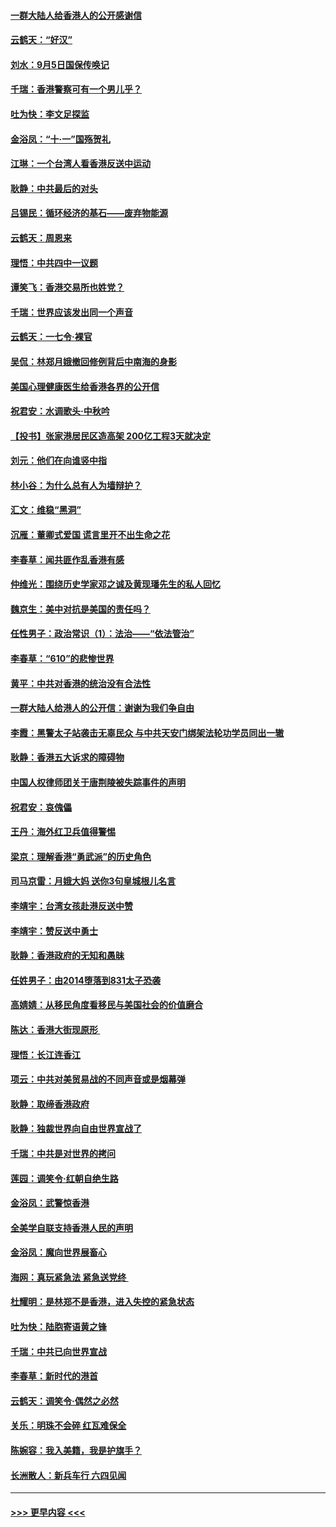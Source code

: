 #### [一群大陆人给香港人的公开感谢信](../pages/nsc993/n11514797.md?t=09120323) 
#### [云鹤天：“好汉”](../pages/nsc993/n11513536.md?t=09120323) 
#### [刘水：9月5日国保传唤记](../pages/nsc993/n11513460.md?t=09120323) 
#### [千瑞：香港警察可有一个男儿乎？](../pages/nsc993/n11513109.md?t=09120323) 
#### [吐为快：李文足探监](../pages/nsc993/n11509622.md?t=09120323) 
#### [金浴凤：“十‧一”国殇贺礼](../pages/nsc993/n11509593.md?t=09120323) 
#### [江琳：一个台湾人看香港反送中运动](../pages/nsc993/n11509211.md?t=09120323) 
#### [耿静：中共最后的对头](../pages/nsc993/n11508308.md?t=09120323) 
#### [吕锡民：循环经济的基石——废弃物能源](../pages/nsc993/n11508212.md?t=09120323) 
#### [云鹤天：周恩来](../pages/nsc993/n11508055.md?t=09120323) 
#### [理悟：中共四中一议题](../pages/nsc993/n11507782.md?t=09120323) 
#### [谭笑飞：香港交易所也姓党？](../pages/nsc993/n11507753.md?t=09120323) 
#### [千瑞：世界应该发出同一个声音](../pages/nsc993/n11507290.md?t=09120323) 
#### [云鹤天：一七令‧裸官](../pages/nsc993/n11507177.md?t=09120323) 
#### [吴侃：林郑月娥撤回修例背后中南海的身影](../pages/nsc993/n11506876.md?t=09120323) 
#### [美国心理健康医生给香港各界的公开信](../pages/nsc993/n11506809.md?t=09120323) 
#### [祝君安：水调歌头‧中秋吟](../pages/nsc993/n11506758.md?t=09120323) 
#### [【投书】张家港居民区造高架 200亿工程3天就决定](../pages/nsc993/n11506682.md?t=09120323) 
#### [刘元：他们在向谁竖中指](../pages/nsc993/n11505384.md?t=09120323) 
#### [林小谷：为什么总有人为墙辩护？](../pages/nsc993/n11505226.md?t=09120323) 
#### [汇文：维稳“黑洞”](../pages/nsc993/n11504347.md?t=09120323) 
#### [沉雁：董卿式爱国 谎言里开不出生命之花](../pages/nsc993/n11503215.md?t=09120323) 
#### [李春草：闻共匪作乱香港有感](../pages/nsc993/n11503072.md?t=09120323) 
#### [仲维光：围绕历史学家邓之诚及黄现璠先生的私人回忆](../pages/nsc993/n11501330.md?t=09120323) 
#### [魏京生：美中对抗是美国的责任吗？](../pages/nsc993/n11500723.md?t=09120323) 
#### [任性男子：政治常识（1）：法治——“依法管治”](../pages/nsc993/n11500791.md?t=09120323) 
#### [李春草：“610”的悲惨世界](../pages/nsc993/n11501141.md?t=09120323) 
#### [黄平：中共对香港的统治没有合法性](../pages/nsc993/n11499473.md?t=09120323) 
#### [一群大陆人给港人的公开信：谢谢为我们争自由](../pages/nsc993/n11500402.md?t=09120323) 
#### [李霞：黑警太子站袭击无辜民众 与中共天安门绑架法轮功学员同出一辙](../pages/nsc993/n11499805.md?t=09120323) 
#### [耿静：香港五大诉求的障碍物](../pages/nsc993/n11497578.md?t=09120323) 
#### [中国人权律师团关于唐荆陵被失踪事件的声明](../pages/nsc993/n11500014.md?t=09120323) 
#### [祝君安：哀傀儡](../pages/nsc993/n11499776.md?t=09120323) 
#### [王丹：海外红卫兵值得警惕](../pages/nsc993/n11498138.md?t=09120323) 
#### [梁京：理解香港“勇武派”的历史角色](../pages/nsc993/n11498006.md?t=09120323) 
#### [司马京雷：月娥大妈  送你3句皇城根儿名言](../pages/nsc993/n11497885.md?t=09120323) 
#### [李靖宇：台湾女孩赴港反送中赞](../pages/nsc993/n11497721.md?t=09120323) 
#### [李靖宇：赞反送中勇士](../pages/nsc993/n11497452.md?t=09120323) 
#### [耿静：香港政府的无知和愚昧](../pages/nsc993/n11494238.md?t=09120323) 
#### [任姓男子：由2014堕落到831太子恐袭](../pages/nsc993/n11496683.md?t=09120323) 
#### [高婧婧：从移民角度看移民与美国社会的价值磨合](../pages/nsc993/n11495757.md?t=09120323) 
#### [陈达：香港大街现原形 ](../pages/nsc993/n11495441.md?t=09120323) 
#### [理悟：长江连香江](../pages/nsc993/n11495377.md?t=09120323) 
#### [项云：中共对美贸易战的不同声音或是烟幕弹](../pages/nsc993/n11494929.md?t=09120323) 
#### [耿静：取缔香港政府](../pages/nsc993/n11494218.md?t=09120323) 
#### [耿静：独裁世界向自由世界宣战了](../pages/nsc993/n11494190.md?t=09120323) 
#### [千瑞：中共是对世界的拷问](../pages/nsc993/n11493021.md?t=09120323) 
#### [莲园：调笑令‧红朝自绝生路](../pages/nsc993/n11493011.md?t=09120323) 
#### [金浴凤：武警惊香港](../pages/nsc993/n11492994.md?t=09120323) 
#### [全美学自联支持香港人民的声明](../pages/nsc993/n11492630.md?t=09120323) 
#### [金浴凤：魔向世界展畜心](../pages/nsc993/n11492599.md?t=09120323) 
#### [海网：真玩紧急法 紧急送党终 ](../pages/nsc993/n11492535.md?t=09120323) 
#### [杜耀明：是林郑不是香港，进入失控的紧急状态](../pages/nsc993/n11491420.md?t=09120323) 
#### [吐为快：陆胞寄语黄之锋](../pages/nsc993/n11491117.md?t=09120323) 
#### [千瑞：中共已向世界宣战](../pages/nsc993/n11490123.md?t=09120323) 
#### [李春草：新时代的港首](../pages/nsc993/n11489864.md?t=09120323) 
#### [云鹤天：调笑令·偶然之必然](../pages/nsc993/n11489701.md?t=09120323) 
#### [关乐：明珠不会碎 红瓦难保全](../pages/nsc993/n11489647.md?t=09120323) 
#### [陈婉容：我入美籍，我是护旗手？](../pages/nsc993/n11487908.md?t=09120323) 
#### [长洲散人：新兵车行 六四见闻](../pages/nsc993/n11487729.md?t=09120323) 

----
#### [ >>> 更早内容 <<< ](../indexes/nsc993-earlier.md)
